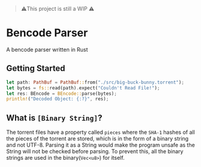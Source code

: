 > :warning:This project is still a WIP :warning:

# Bencode Parser

A bencode parser written in Rust

## Getting Started

```rust
let path: PathBuf = PathBuf::from("./src/big-buck-bunny.torrent");
let bytes = fs::read(path).expect("Couldn't Read File!");
let res: BEncode = BEncode::parse(bytes);
println!("Decoded Object: {:?}", res);
```

## What is `[Binary String]`?

The torrent files have a property called `pieces` where the `SHA-1` hashes of all the pieces of the torrent are stored, which is in the form of a binary string and not UTF-8. Parsing it as a String would make the program unsafe as the String will not be checked before parsing. To prevent this, all the binary strings are used in the binary(`Vec<u8>`) for itself.